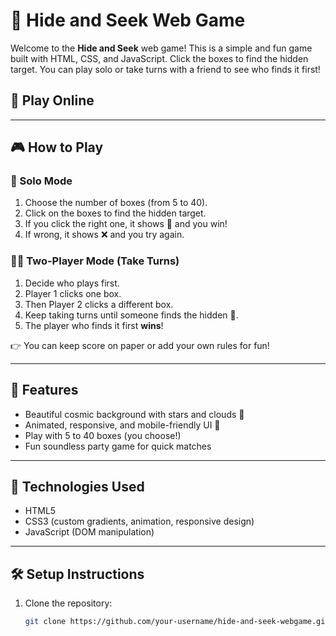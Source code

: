 # 🌌 Hide and Seek Web Game

Welcome to the **Hide and Seek** web game! This is a simple and fun game built with HTML, CSS, and JavaScript. Click the boxes to find the hidden target. You can play solo or take turns with a friend to see who finds it first!

## 🔗 Play Online


---

## 🎮 How to Play

### 🧍 Solo Mode
1. Choose the number of boxes (from 5 to 40).
2. Click on the boxes to find the hidden target.
3. If you click the right one, it shows 🎯 and you win!
4. If wrong, it shows ❌ and you try again.

### 👯‍♀️ Two-Player Mode (Take Turns)
1. Decide who plays first.
2. Player 1 clicks one box.
3. Then Player 2 clicks a different box.
4. Keep taking turns until someone finds the hidden 🎯.
5. The player who finds it first **wins**!

👉 You can keep score on paper or add your own rules for fun!

---

## 📱 Features

- Beautiful cosmic background with stars and clouds 🌌
- Animated, responsive, and mobile-friendly UI 📱
- Play with 5 to 40 boxes (you choose!)
- Fun soundless party game for quick matches

---

## 🚀 Technologies Used

- HTML5
- CSS3 (custom gradients, animation, responsive design)
- JavaScript (DOM manipulation)

---

## 🛠️ Setup Instructions

1. Clone the repository:
   ```bash
   git clone https://github.com/your-username/hide-and-seek-webgame.git
